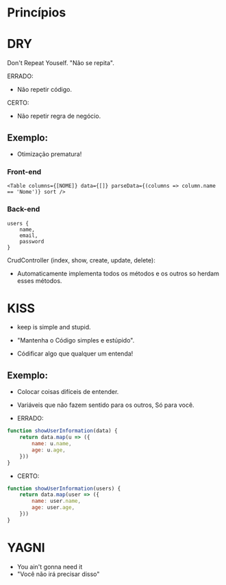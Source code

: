 # Princípios

# DRY

Don't Repeat Youself.
"Não se repita".

ERRADO: 
- Não repetir código.

CERTO: 
- Não repetir regra de negócio.

## Exemplo: 

- Otimização prematura!

### Front-end

```<Table columns={[NOME]} data={[]} parseData={(columns => column.name == 'Nome')} sort />```

### Back-end

```
users {
    name,
    email,
    password
}
```

CrudController (index, show, create, update, delete):

- Automaticamente implementa todos os métodos e os outros so herdam esses métodos.

# KISS

- keep is simple and stupid.
- "Mantenha o Código simples e estúpido".

- Códificar algo que qualquer um entenda!

## Exemplo:

- Colocar coisas difíceis de entender. 
- Variáveis que não fazem sentido para os outros, Só para você.

- ERRADO:

```js
function showUserInformation(data) {
    return data.map(u => ({
        name: u.name,
        age: u.age,
    }))
}
```
- CERTO:

```js
function showUserInformation(users) {
    return data.map(user => ({
        name: user.name,
        age: user.age,
    }))
}
```

# YAGNI

- You ain't gonna need it
- "Você não irá precisar disso"
